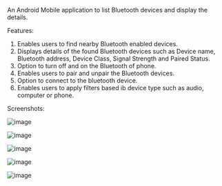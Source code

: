 An Android Mobile application to list Bluetooth devices and display the details. 

Features:
1. Enables users to find nearby Bluetooth enabled devices.
2. Displays details of the found Bluetooth devices such as Device name, Bluetooth address, Device Class, Signal Strength and Paired Status.
3. Option to turn off and on the Bluetooth of phone.
4. Enables users to pair and unpair the Bluetooth devices.
5. Option to connect to the bluetooth device.
6. Enables users to apply filters based ib device type such as audio, computer or phone.

Screenshots:

![image](https://github.com/suryodayach/Bluetooth-Search/assets/17293246/c5b7987b-e7b3-40e7-bb1b-a2f0f909f430)

![image](https://github.com/suryodayach/Bluetooth-Search/assets/17293246/6dc9072d-b62e-434f-8007-685546abf1cd)

![image](https://github.com/suryodayach/Bluetooth-Search/assets/17293246/06efcee5-e705-44b5-ae04-7070b20f610b)

![image](https://github.com/suryodayach/Bluetooth-Search/assets/17293246/0eb90971-abc7-4756-a1e1-be89f5bee242)

![image](https://github.com/suryodayach/Bluetooth-Search/assets/17293246/13f9cd48-904f-4095-be32-8072026db925)

